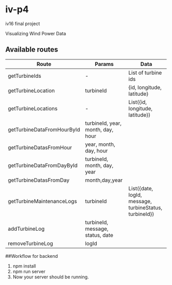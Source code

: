 # iv-p4
iv16 final project

Visualizing Wind Power Data

## Available routes
|Route|Params|Data|
|-----|----|------|
|getTurbineIds|-|List of turbine ids |
|getTurbineLocation|turbineId| {id, longitude, latitude}|
|getTurbineLocations|-|List({id, longitude, latitude})
|getTurbineDataFromHourById|turbineId, year, month, day, hour|
|getTurbineDatasFromHour|year, month, day, hour|
|getTurbineDataFromDayById|turbineId, month, day, year|
|getTurbineDatasFromDay|month,day,year|
|getTurbineMaintenanceLogs|turbineId|List({date, logId, message, turbineStatus, turbineId})|
|addTurbineLog|turbineId, message, status, date|
|removeTurbineLog|logId|


##Workflow for backend
1. npm install
2. npm run server
3. Now your server should be running.

